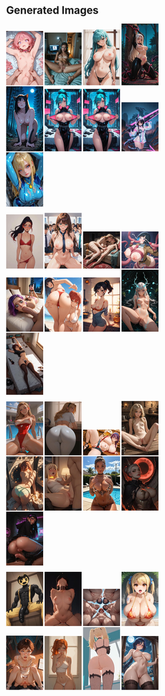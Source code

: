 # Generated Images



<img src="2025_09_22_01_thumb.webp" width="100"/> <img src="2025_09_22_02_thumb.webp" width="100"/> <img src="2025_09_22_03_thumb.webp" width="100"/> <img src="2025_09_22_04_thumb.webp" width="100"/> <img src="2025_09_22_05_thumb.webp" width="100"/> <img src="2025_09_22_06_thumb.webp" width="100"/> <img src="2025_09_22_07_thumb.webp" width="100"/> <img src="2025_09_22_08_thumb.webp" width="100"/> <img src="2025_09_22_09_thumb.webp" width="100"/>

<img src="2025_09_22_10_thumb.webp" width="100"/> <img src="2025_09_22_11_thumb.webp" width="100"/> <img src="2025_09_22_12_thumb.webp" width="100"/> <img src="2025_09_22_13_thumb.webp" width="100"/> <img src="2025_09_22_14_thumb.webp" width="100"/> <img src="2025_09_22_15_thumb.webp" width="100"/> <img src="2025_09_22_16_thumb.webp" width="100"/> <img src="2025_09_22_17_thumb.webp" width="100"/> <img src="2025_09_22_18_thumb.webp" width="100"/>

<img src="2025_09_22_19_thumb.webp" width="100"/> <img src="2025_09_22_20_thumb.webp" width="100"/> <img src="2025_09_22_21_thumb.webp" width="100"/> <img src="2025_09_22_22_thumb.webp" width="100"/> <img src="2025_09_22_23_thumb.webp" width="100"/> <img src="2025_09_22_24_thumb.webp" width="100"/> <img src="2025_09_22_25_thumb.webp" width="100"/> <img src="2025_09_22_26_thumb.webp" width="100"/> <img src="2025_09_22_27_thumb.webp" width="100"/>

<img src="2025_09_22_28_thumb.webp" width="100"/> <img src="2025_09_22_29_thumb.webp" width="100"/> <img src="2025_09_22_30_thumb.webp" width="100"/> <img src="2025_09_22_31_thumb.webp" width="100"/> <img src="2025_09_22_32_thumb.webp" width="100"/> <img src="2025_09_22_33_thumb.webp" width="100"/> <img src="2025_09_22_34_thumb.webp" width="100"/> <img src="2025_09_22_35_thumb.webp" width="100"/>